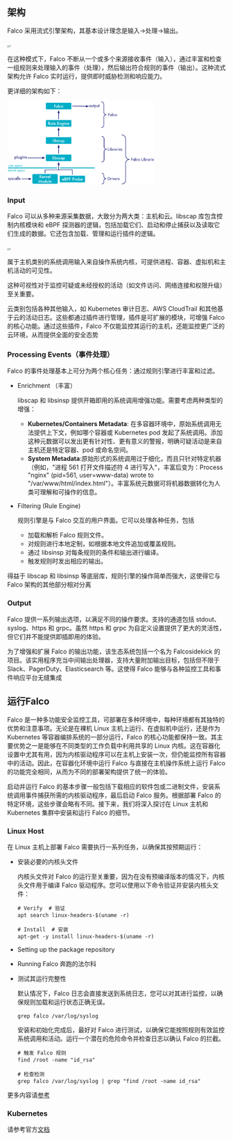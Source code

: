 ## 架构

Falco 采用流式引擎架构，其基本设计理念是输入→处理→输出。

<img src="C:\Users\ForceCS\Desktop\falco\img\3.png" alt="3" style="zoom: 33%;" />

在这种模式下，Falco 不断从一个或多个来源接收事件（输入），通过丰富和检查一组规则来处理输入的事件（处理），然后输出符合规则的事件（输出）。这种流式架构允许 Falco 实时运行，提供即时威胁检测和响应能力。

更详细的架构如下：

 <img src="./img/4.png" alt="4" style="zoom: 33%;" />

### Input 

Falco 可以从多种来源采集数据，大致分为两大类：主机和云。libscap 库包含控制内核模块和 eBPF 探测器的逻辑，包括加载它们、启动和停止捕获以及读取它们生成的数据。它还包含加载、管理和运行插件的逻辑。

<img src="C:\Users\ForceCS\Desktop\falco\img\5.png" alt="5" style="zoom: 33%;" />

属于主机类别的系统调用输入来自操作系统内核，可提供进程、容器、虚拟机和主机活动的可见性。

这种可视性对于监控可疑或未经授权的活动（如文件访问、网络连接和权限升级）至关重要。

云类别包括各种其他输入，如 Kubernetes 审计日志、AWS CloudTrail 和其他基于云的活动日志。这些都通过插件进行管理，插件是可扩展的模块，可增强 Falco 的核心功能。通过这些插件，Falco 不仅能监控其运行的主机，还能监控更广泛的云环境，从而提供全面的安全态势

### Processing Events（事件处理）

Falco 的事件处理基本上可分为两个核心任务：通过规则引擎进行丰富和过滤。

+ Enrichment （丰富）

  libscap 和 libsinsp 提供开箱即用的系统调用增强功能。需要考虑两种类型的增强：

  + **Kubernetes/Containers Metadata**: 在多容器环境中，原始系统调用无法提供上下文，例如哪个容器或 Kubernetes pod 发起了系统调用。添加这种元数据可以发出更有针对性、更有意义的警报，明确可疑活动是来自主机还是特定容器、pod 或命名空间。
  + **System Metadata**:原始形式的系统调用过于细化，而且只针对特定机器（例如，"进程 561 打开文件描述符 4 进行写入"，丰富后变为：Process "nginx" (pid=561, user=www-data) wrote to "/var/www/html/index.html"）。丰富系统元数据可将机器数据转化为人类可理解和可操作的信息。

+ Filtering (Rule Engine) 

  规则引擎是与 Falco 交互的用户界面。它可以处理各种任务，包括

  - 加载和解析 Falco 规则文件。
  - 对规则进行本地定制，如根据本地文件追加或覆盖规则。
  - 通过 libsinsp 对每条规则的条件和输出进行编译。
  - 触发规则时发出相应的输出。

得益于 libscap 和 libsinsp 等底层库，规则引擎的操作简单而强大，这使得它与 Falco 架构的其他部分相对分离

### Output

Falco 提供一系列输出选项，以满足不同的操作要求。支持的通道包括 stdout、syslog、https 和 grpc。虽然 https 和 grpc 为自定义设置提供了更大的灵活性，但它们并不能提供即插即用的体验。

为了增强和扩展 Falco 的输出功能，该生态系统包括一个名为 Falcosidekick 的项目。该实用程序充当中间输出处理器，支持大量附加输出目标，包括但不限于 Slack、PagerDuty、Elasticsearch 等。这使得 Falco 能够与各种监控工具和事件响应平台无缝集成

## 运行Falco

Falco 是一种多功能安全监控工具，可部署在多种环境中，每种环境都有其独特的优势和注意事项。无论是在裸机 Linux 主机上运行、在虚拟机中运行，还是作为 Kubernetes 等容器编排系统的一部分运行，Falco 的核心功能都保持一致。其主要优势之一是能够在不同类型的工作负载中利用共享的 Linux 内核。这在容器化设置中尤其有用，因为内核驱动程序可以在主机上安装一次，但仍能监控所有容器中的活动。因此，在容器化环境中运行 Falco 与直接在主机操作系统上运行 Falco 的功能完全相同，从而为不同的部署架构提供了统一的体验。

启动并运行 Falco 的基本步骤一般包括下载相应的软件包或二进制文件，安装系统调用事件捕获所需的内核驱动程序，最后启动 Falco 服务。根据部署 Falco 的特定环境，这些步骤会略有不同。接下来，我们将深入探讨在 Linux 主机和 Kubernetes 集群中安装和运行 Falco 的细节。

### Linux Host

在 Linux 主机上部署 Falco 需要执行一系列任务，以确保其按预期运行：

- 安装必要的内核头文件

  内核头文件对 Falco 的运行至关重要，因为在没有预编译版本的情况下，内核头文件用于编译 Falco 驱动程序。您可以使用以下命令验证并安装内核头文件：

  ```
  # Verify  # 验证
  apt search linux-headers-$(uname -r)
  
  # Install  # 安装
  apt-get -y install linux-headers-$(uname -r)
  ```

- Setting up the package repository

- Running Falco 奔跑的法尔科

- 测试其运行完整性

  默认情况下，Falco 日志会直接发送到系统日志，您可以对其进行监控，以确保规则加载和运行状态正确无误。

  ```
  grep falco /var/log/syslog
  ```

  安装和初始化完成后，最好对 Falco 进行测试，以确保它能按照规则有效监控系统调用和活动。运行一个潜在的危险命令并检查日志以确认 Falco 的拦截。

  ```
  # 触发 Falco 规则
  find /root -name "id_rsa"
  
  # 检查检测
  grep falco /var/log/syslog | grep "find /root -name id_rsa"
  ```

更多内容请[参考](https://falco.org/docs/getting-started/falco-linux-quickstart/)

### Kubernetes

请参考官方[文档](https://falco.org/docs/getting-started/falco-kubernetes-quickstart/)